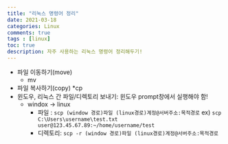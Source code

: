 ```yaml
---
title: "리눅스 명령어 정리"
date: 2021-03-18
categories: Linux
comments: true
tags : [linux]
toc: true
description: 자주 사용하는 리눅스 명령어 정리해두기!
---
```



* 파일 이동하기(move)
  * mv
* 파일 복사하기(copy)
  *cp
* 윈도우, 리눅스 간 파일/디렉토리 보내기: 윈도우 prompt창에서 실행해야 함!
  * windox -> linux
    * 파일 : ```scp (window 경로)파일 (linux경로)계정@서버주소:목적경로```
    ex) ```scp C:\Users\username\test.txt user@123.45.67.89:~/home/username/test```
    * 디렉토리: ```scp -r (window 경로)파일 (linux경로)계정@서버주소:목적경로```
